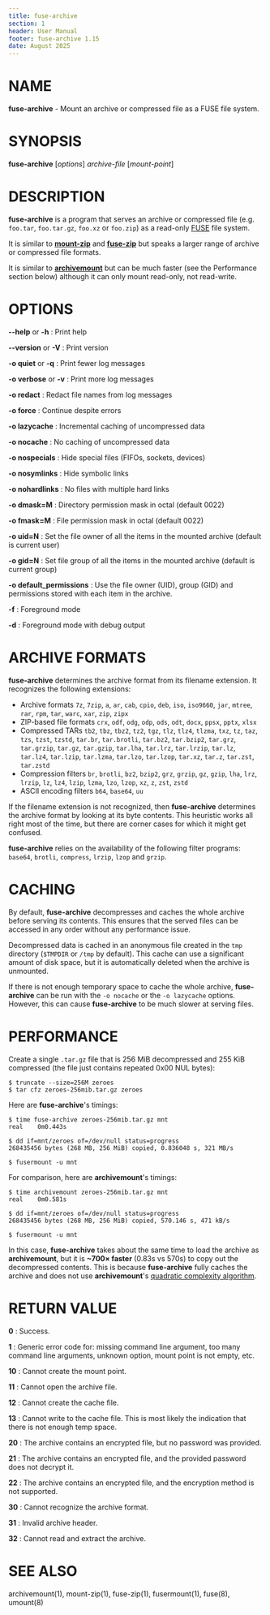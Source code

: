 ```yaml
---
title: fuse-archive
section: 1
header: User Manual
footer: fuse-archive 1.15
date: August 2025
---
```


# NAME

**fuse-archive** - Mount an archive or compressed file as a FUSE file system.

# SYNOPSIS

**fuse-archive** [*options*] *archive-file* [*mount-point*]

# DESCRIPTION

**fuse-archive** is a program that serves an archive or compressed file (e.g.
`foo.tar`, `foo.tar.gz`, `foo.xz` or `foo.zip`) as a read-only
[FUSE](https://en.wikipedia.org/wiki/Filesystem_in_Userspace) file system.

It is similar to [**mount-zip**](https://github.com/google/mount-zip) and
[**fuse-zip**](https://bitbucket.org/agalanin/fuse-zip) but speaks a larger
range of archive or compressed file formats.

It is similar to [**archivemount**](https://github.com/cybernoid/archivemount)
but can be much faster (see the Performance section below) although it can only
mount read-only, not read-write.

# OPTIONS

**-\-help** or **-h**
:   Print help

**-\-version** or **-V**
:   Print version

**-o quiet** or **-q**
:   Print fewer log messages

**-o verbose** or **-v**
:   Print more log messages

**-o redact**
:   Redact file names from log messages

**-o force**
:   Continue despite errors

**-o lazycache**
:   Incremental caching of uncompressed data

**-o nocache**
:   No caching of uncompressed data

**-o nospecials**
:   Hide special files (FIFOs, sockets, devices)

**-o nosymlinks**
:   Hide symbolic links

**-o nohardlinks**
:   No files with multiple hard links

**-o dmask=M**
:   Directory permission mask in octal (default 0022)

**-o fmask=M**
:   File permission mask in octal (default 0022)

**-o uid=N**
:   Set the file owner of all the items in the mounted archive (default is
    current user)

**-o gid=N**
:   Set file group of all the items in the mounted archive (default is current
    group)

**-o default_permissions**
:   Use the file owner (UID), group (GID) and permissions stored with each item
    in the archive.

**-f**
:   Foreground mode

**-d**
:   Foreground mode with debug output

# ARCHIVE FORMATS

**fuse-archive** determines the archive format from its filename extension. It
recognizes the following extensions:

*   Archive formats `7z`, `7zip`, `a`, `ar`, `cab`, `cpio`, `deb`, `iso`,
    `iso9660`, `jar`, `mtree`, `rar`, `rpm`, `tar`, `warc`, `xar`, `zip`, `zipx`
*   ZIP-based file formats `crx`, `odf`, `odg`, `odp`, `ods`, `odt`, `docx`,
    `ppsx`, `pptx`, `xlsx`
*   Compressed TARs `tb2`, `tbz`, `tbz2`, `tz2`, `tgz`, `tlz`, `tlz4`, `tlzma`,
    `txz`, `tz`, `taz`, `tzs`, `tzst`, `tzstd`, `tar.br`, `tar.brotli`,
    `tar.bz2`, `tar.bzip2`, `tar.grz`, `tar.grzip`, `tar.gz`, `tar.gzip`,
    `tar.lha`, `tar.lrz`, `tar.lrzip`, `tar.lz`, `tar.lz4`, `tar.lzip`,
    `tar.lzma`, `tar.lzo`, `tar.lzop`, `tar.xz`, `tar.z`, `tar.zst`, `tar.zstd`
*   Compression filters `br`, `brotli`, `bz2`, `bzip2`, `grz`, `grzip`, `gz`,
    `gzip`, `lha`, `lrz`, `lrzip`, `lz`, `lz4`, `lzip`, `lzma`, `lzo`, `lzop`,
    `xz`, `z`, `zst`, `zstd`
*   ASCII encoding filters `b64`, `base64`, `uu`

If the filename extension is not recognized, then **fuse-archive** determines
the archive format by looking at its byte contents. This heuristic works all
right most of the time, but there are corner cases for which it might get
confused.

**fuse-archive** relies on the availability of the following filter programs:
`base64`, `brotli`, `compress`, `lrzip`, `lzop` and `grzip`.

# CACHING

By default, **fuse-archive** decompresses and caches the whole archive before
serving its contents. This ensures that the served files can be accessed in any
order without any performance issue.

Decompressed data is cached in an anonymous file created in the `tmp` directory
(`$TMPDIR` or `/tmp` by default). This cache can use a significant amount of
disk space, but it is automatically deleted when the archive is unmounted.

If there is not enough temporary space to cache the whole archive,
**fuse-archive** can be run with the `-o nocache` or the `-o lazycache` options.
However, this can cause **fuse-archive** to be much slower at serving files.

# PERFORMANCE

Create a single `.tar.gz` file that is 256 MiB decompressed and 255 KiB
compressed (the file just contains repeated 0x00 NUL bytes):

```
$ truncate --size=256M zeroes
$ tar cfz zeroes-256mib.tar.gz zeroes
```

Here are **fuse-archive**'s timings:

```
$ time fuse-archive zeroes-256mib.tar.gz mnt
real    0m0.443s

$ dd if=mnt/zeroes of=/dev/null status=progress
268435456 bytes (268 MB, 256 MiB) copied, 0.836048 s, 321 MB/s

$ fusermount -u mnt
```

For comparison, here are **archivemount**'s timings:

```
$ time archivemount zeroes-256mib.tar.gz mnt
real    0m0.581s

$ dd if=mnt/zeroes of=/dev/null status=progress
268435456 bytes (268 MB, 256 MiB) copied, 570.146 s, 471 kB/s

$ fusermount -u mnt
```

In this case, **fuse-archive** takes about the same time to load the archive as
**archivemount**, but it is **~700× faster** (0.83s vs 570s) to copy out the
decompressed contents. This is because **fuse-archive** fully caches the archive
and does not use **archivemount**'s
[quadratic complexity algorithm](https://github.com/cybernoid/archivemount/issues/21).

# RETURN VALUE

**0**
:   Success.

**1**
:   Generic error code for: missing command line argument, too many command line
    arguments, unknown option, mount point is not empty, etc.

**10**
:   Cannot create the mount point.

**11**
:   Cannot open the archive file.

**12**
:   Cannot create the cache file.

**13**
:   Cannot write to the cache file. This is most likely the indication that
    there is not enough temp space.

**20**
:   The archive contains an encrypted file, but no password was provided.

**21**
:   The archive contains an encrypted file, and the provided password does not
    decrypt it.

**22**
:   The archive contains an encrypted file, and the encryption method is not
    supported.

**30**
:   Cannot recognize the archive format.

**31**
:   Invalid archive header.

**32**
:   Cannot read and extract the archive.

# SEE ALSO

archivemount(1), mount-zip(1), fuse-zip(1), fusermount(1), fuse(8), umount(8)
